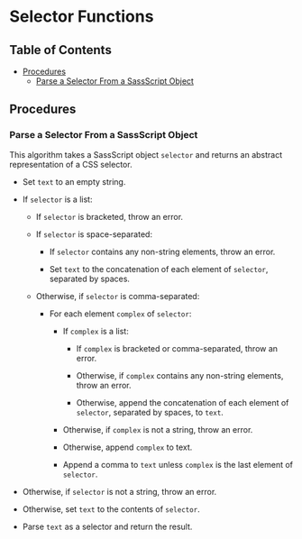 # Selector Functions

## Table of Contents

* [Procedures](#procedures)
  * [Parse a Selector From a SassScript Object](#parse-a-selector-from-a-sassscript-object)

## Procedures

### Parse a Selector From a SassScript Object

This algorithm takes a SassScript object `selector` and returns an abstract
representation of a CSS selector.

* Set `text` to an empty string.

* If `selector` is a list:

  * If `selector` is bracketed, throw an error.

  * If `selector` is space-separated:

    * If `selector` contains any non-string elements, throw an error.

    * Set `text` to the concatenation of each element of `selector`, separated
      by spaces.

  * Otherwise, if `selector` is comma-separated:

    * For each element `complex` of `selector`:

      * If `complex` is a list:

        * If `complex` is bracketed or comma-separated, throw an error.

        * Otherwise, if `complex` contains any non-string elements, throw an error.

        * Otherwise, append the concatenation of each element of `selector`, separated
          by spaces, to `text`.

      * Otherwise, if `complex` is not a string, throw an error.

      * Otherwise, append `complex` to text.

      * Append a comma to `text` unless `complex` is the last element of
        `selector`.
      
* Otherwise, if `selector` is not a string, throw an error.

* Otherwise, set `text` to the contents of `selector`.

* Parse `text` as a selector and return the result.
